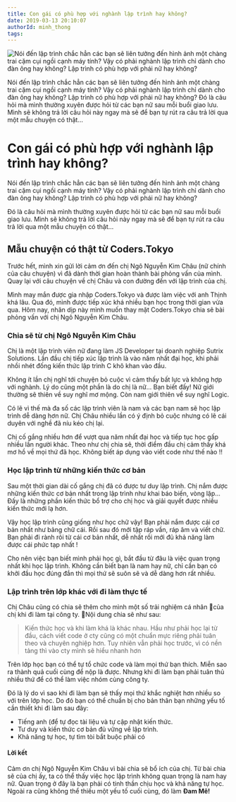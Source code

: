 ```yaml
---
title: Con gái có phù hợp với nghành lập trình hay không?
date: 2019-03-13 20:10:07
authorId: minh_thong
tags:
---
```

![Nói đến lập trình chắc hẳn các bạn sẽ liên tưởng đến hình ảnh một chàng trai cặm cụi ngồi cạnh máy tính? Vậy có phải nghành lập trình chỉ dành cho đàn ông hay không? Lập trình có phù hợp với phái nữ hay không?](https://res.cloudinary.com/djeghcumw/image/upload/v1552482270/blog/dev_girl.jpg)

Nói đến lập trình chắc hẳn các bạn sẽ liên tưởng đến hình ảnh một chàng trai cặm cụi ngồi cạnh máy tính? Vậy có phải nghành lập trình chỉ dành cho đàn ông hay không? Lập trình có phù hợp với phái nữ hay không? Đó là câu hỏi mà mình thường xuyên được hỏi từ các bạn nữ sau mỗi buổi giao lưu. Mình sẽ không trả lời câu hỏi này ngay mà sẽ để bạn tự rút ra câu trả lời qua một mẫu chuyện có thật...
<!-- more -->
# Con gái có phù hợp với nghành lập trình hay không?

Nói đến lập trình chắc hẳn các bạn sẽ liên tưởng đến hình ảnh một chàng trai cặm cụi ngồi cạnh máy tính? Vậy có phải nghành lập trình chỉ dành cho đàn ông hay không? Lập trình có phù hợp với phái nữ hay không?

Đó là câu hỏi mà mình thường xuyên được hỏi từ các bạn nữ sau mỗi buổi giao lưu. Mình sẽ không trả lời câu hỏi này ngay mà sẽ để bạn tự rút ra câu trả lời qua một mẫu chuyện có thật...

## Mẫu chuyện có thật từ Coders.Tokyo

Trước hết, mình xin gửi lời cảm ơn đến chị Ngô Nguyễn Kim Châu (nữ chính của câu chuyện) vì đã dành thời gian hoàn thành bài phỏng vấn của mình. Quay lại với câu chuyện về chị Châu và con đường đến với lập trình của chị.

Mình may mắn được gia nhập Coders.Tokyo và được làm việc với anh Thịnh khá lâu. Qua đó, mình được tiếp xúc khá nhiều bạn học trong thời gian vừa qua. Hôm nay, nhân dịp này mình muốn thay mặt Coders.Tokyo chia sẽ bài phỏng vấn với chị Ngô Nguyễn Kim Châu.

### Chia sẽ từ chị Ngô Nguyễn Kim Châu

Chị là một lập trình viên nữ đang làm JS Developer tại doanh nghiệp Sutrix Solutions. Lần đầu chị tiếp xúc lập trình là vào năm nhất đại học, khi phải nhồi nhét đống kiến thức lập trình C khô khan vào đầu.

Không ít lần chị nghĩ tới chuyện bỏ cuộc vì cảm thấy bất lực và không hợp với nghành. Lý do cũng một phần là do chị là nữ... Bạn biết đấy! Nữ giới thường sẽ thiên về suy nghĩ mơ mộng. Còn nam giới thiên về suy nghĩ Logic.

Có lẽ vì thế mà đa số các lập trình viên là nam và các bạn nam sẽ học lập trình dễ dàng hơn nữ. Chị Châu nhiều lần có ý định bỏ cuộc nhưng có lẽ cái duyên với nghề đã níu kéo chị lại.

Chị cố gắng nhiều hơn để vượt qua năm nhất đại học và tiếp tục học gấp nhiều lần người khác. Theo như chị chia sẽ, thời điểm đầu chị cảm thấy khá mơ hồ về mọi thứ đã học. Không biết áp dụng vào viết code như thế nào !!

### Học lập trình từ những kiến thức cơ bản

Sau một thời gian dài cố gắng chị đã có được tư duy lập trình. Chị nắm được những kiến thức cơ bản nhất trong lập trình như khai báo biến, vòng lặp... Đấy là những phần kiến thức bổ trợ cho chị học và giải quyết được nhiều kiến thức mới lạ hơn.

Vậy học lập trình cũng giống như học chữ vậy! Bạn phải nắm được cái cơ bản nhất như bảng chữ cái. Rồi sau đó mới tập ráp vần, ráp âm và viết chữ. Bạn phải đi rành rõi từ cái cơ bản nhất, dễ nhất rồi mới đủ khả năng làm được cái phức tạp nhất !

Cho nên việc bạn biết mình phải học gì, bắt đầu từ đâu là việc quan trọng nhất khi học lập trình. Không cần biết bạn là nam hay nữ, chỉ cần bạn có khởi đầu học đúng đắn thì mọi thứ sẽ suôn sẽ và dễ dàng hơn rất nhiều.

### Lập trình trên lớp khác với đi làm thực tế

Chị Châu cũng có chia sẽ thêm cho mình một số trải nghiệm cá nhân của chị khi đi làm tại công ty. Nội dung chia sẽ như sau:

> Kiến thức học và khi làm khá là khác nhau. Hầu như phải học lại từ đầu, cách viết code ở cty cũng có một chuẩn mực riêng phải tuân theo và chuyên nghiệp hơn. Tuy nhiên vẫn phải học trước, vì có nền tảng thì vào cty mình sẽ hiểu nhanh hơn

Trên lớp học bạn có thể tự tổ chức code và làm mọi thứ bạn thích. Miễn sao ra thành quả cuối cùng để nộp là được. Nhưng khi đi làm bạn phải tuân thủ nhiều thứ để có thể làm việc nhóm cùng công ty.

Đó là lý do vì sao khi đi làm bạn sẽ thấy mọi thứ khắc nghiệt hơn nhiều so với trên lớp học. Do đó bạn có thể chuẩn bị cho bản thân bạn những yếu tố cần thiết khi đi làm sau đây:

*   Tiếng anh (để tự đọc tài liệu và tự cập nhật kiến thức.
*   Tư duy và kiến thức cơ bản đủ vững về lập trình.
*   Khả năng tự học, tự tìm tòi bắt buộc phải có

#### Lời kết

Cảm ơn chị Ngô Nguyễn Kim Châu vì bài chia sẽ bổ ích của chị. Từ bài chia sẽ của chị ấy, ta có thể thấy việc học lập trình không quan trọng là nam hay nữ. Quan trọng ở đây là bạn phải có tinh thần chịu học và khả năng tự học. Ngoài ra cũng không thể thiếu một yếu tố cuối cùng, đó làm **Đam Mê!**